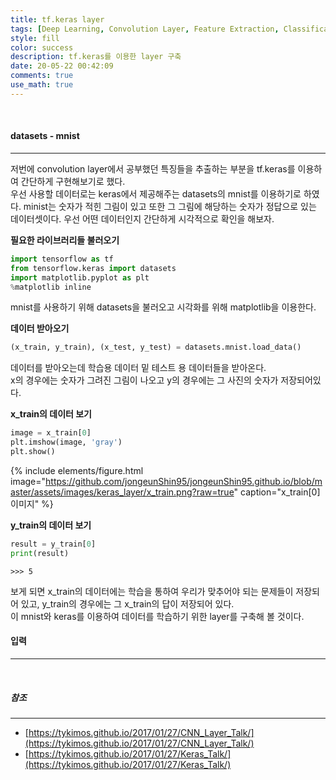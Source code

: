 ```yaml
---
title: tf.keras layer
tags: [Deep Learning, Convolution Layer, Feature Extraction, Classification]
style: fill
color: success
description: tf.keras를 이용한 layer 구축
date: 20-05-22 00:42:09
comments: true
use_math: true
---
```


<br>

#### datasets - mnist

---

저번에 convolution layer에서 공부했던 특징들을 추출하는 부분을 tf.keras를 이용하여 간단하게 구현해보기로 했다. <br>우선 사용할 데이터로는 keras에서 제공해주는 datasets의 mnist를 이용하기로 하였다. minist는 숫자가 적힌 그림이 있고 또한 그 그림에 해당하는 숫자가 정답으로 있는 데이터셋이다. 우선 어떤 데이터인지 간단하게 시각적으로 확인을 해보자.

**필요한 라이브러리들 불러오기**

```python
import tensorflow as tf
from tensorflow.keras import datasets
import matplotlib.pyplot as plt
%matplotlib inline
```
mnist를 사용하기 위해 datasets을 불러오고 시각화를 위해 matplotlib을 이용한다.

**데이터 받아오기**

```python
(x_train, y_train), (x_test, y_test) = datasets.mnist.load_data()
```
데이터를 받아오는데 학습용 데이터 밑 테스트 용 데이터들을 받아온다.<br>
x의 경우에는 숫자가 그려진 그림이 나오고 y의 경우에는 그 사진의 숫자가 저장되어있다.

**x_train의 데이터 보기**

```python
image = x_train[0]
plt.imshow(image, 'gray')
plt.show()
```

{% include elements/figure.html image="https://github.com/jongeunShin95/jongeunShin95.github.io/blob/master/assets/images/keras_layer/x_train.png?raw=true" caption="x_train[0] 이미지" %}


**y_train의 데이터 보기**

```python
result = y_train[0]
print(result)
```
    >>> 5


보게 되면 x_train의 데이터에는 학습을 통하여 우리가 맞추어야 되는 문제들이 저장되어 있고, y_train의 경우에는 그 x_train의 답이 저장되어 있다.<br>
이 mnist와 keras를 이용하여 데이터를 학습하기 위한 layer를 구축해 볼 것이다.
<br>

#### 입력

---



<br>

##### 참조

---

* [https://tykimos.github.io/2017/01/27/CNN_Layer_Talk/](https://tykimos.github.io/2017/01/27/CNN_Layer_Talk/)
* [https://tykimos.github.io/2017/01/27/Keras_Talk/](https://tykimos.github.io/2017/01/27/Keras_Talk/)